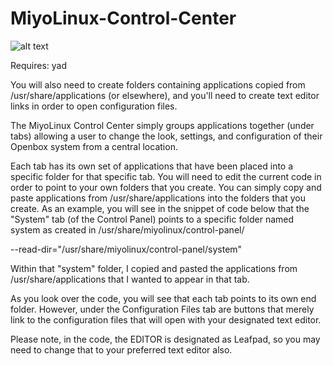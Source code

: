 # MiyoLinux-Control-Center

![alt text](http://miyolinux.weebly.com/uploads/1/3/7/0/13707080/editor/screenshot-from-2018-03-06-17-38-05.png?1520376381)

Requires: yad

You will also need to create folders containing applications copied from /usr/share/applications (or elsewhere), and you'll need to create text editor links in order to open configuration files.

The MiyoLinux Control Center simply groups applications together (under tabs) allowing a user to change the look, settings, and configuration of their Openbox system from a central location.

Each tab has its own set of applications that have been placed into a specific folder for that specific tab. You will need to edit the current code in order to point to your own folders that you create. You can simply copy and paste applications from /usr/share/applications into the folders that you create. As an example, you will see in the snippet of code below that the "System" tab (of the Control Panel) points to a specific folder named system as created in /usr/share/miyolinux/control-panel/

--read-dir="/usr/share/miyolinux/control-panel/system"

Within that "system" folder, I copied and pasted the applications from /usr/share/applications that I wanted to appear in that tab. 

As you look over the code, you will see that each tab points to its own end folder. However, under the Configuration Files tab are buttons that merely link to the configuration files that will open with your designated text editor.

Please note, in the code, the EDITOR is designated as Leafpad, so you may need to change that to your preferred text editor also.
